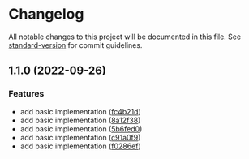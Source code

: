 # Changelog

All notable changes to this project will be documented in this file. See [standard-version](https://github.com/conventional-changelog/standard-version) for commit guidelines.

## 1.1.0 (2022-09-26)


### Features

* add basic implementation ([fc4b21d](https://github.com/stepancar/jest-ifgef-transform/commit/fc4b21d0d90edd09975b6fae6b6a783af3e7008b))
* add basic implementation ([8a12f38](https://github.com/stepancar/jest-ifgef-transform/commit/8a12f3858f74052af6c7c6dffb33e12c23ce0a7f))
* add basic implementation ([5b6fed0](https://github.com/stepancar/jest-ifgef-transform/commit/5b6fed05e13eabc2e12cf002d81d797a125eff03))
* add basic implementation ([c91a0f9](https://github.com/stepancar/jest-ifgef-transform/commit/c91a0f93c0b7a5740f3fa7e1af727ea08823bbc9))
* add basic implementation ([f0286ef](https://github.com/stepancar/jest-ifgef-transform/commit/f0286ef1fde9c295a9989e8f9ad9cc03a813d722))

